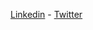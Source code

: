 
[Linkedin](https://www.linkedin.com/in/miguelmpsilva/) -
[Twitter](https://twitter.com/Miguelmpsilva) 

